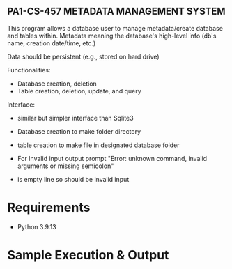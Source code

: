 ## PA1-CS-457 METADATA MANAGEMENT SYSTEM

This program allows a database user to manage metadata/create database and tables within.
Metadata meaning the database's high-level info (db's name, creation date/time, etc.)

Data should be persistent (e.g., stored on hard drive)

Functionalities:
- Database creation, deletion
- Table creation, deletion, update, and query

Interface:
- similar but simpler interface than Sqlite3

- Database creation to make folder directory
- table creation to make file in designated database folder

- For Invalid input output prompt "Error: unknown command, invalid arguments or missing semicolon"
- <enter> is empty line so should be invalid input

# Requirements

- Python 3.9.13

# Sample Execution & Output

